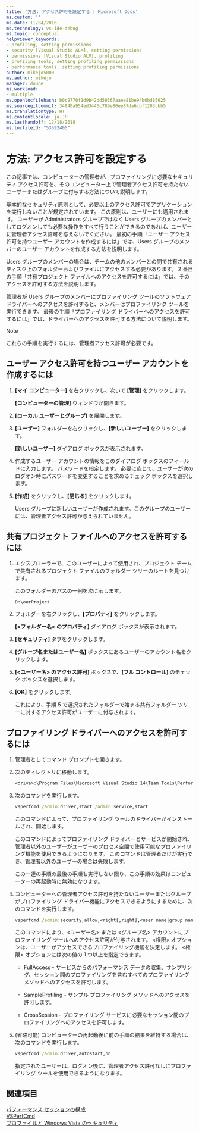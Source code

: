 ```yaml
---
title: '方法: アクセス許可を設定する | Microsoft Docs'
ms.custom: ''
ms.date: 11/04/2016
ms.technology: vs-ide-debug
ms.topic: conceptual
helpviewer_keywords:
- profiling, setting permissions
- security [Visual Studio ALM], setting permissions
- permissions [Visual Studio ALM], profiling
- profiling tools, setting profiling permissions
- performance tools, setting profiling permissions
author: mikejo5000
ms.author: mikejo
manager: douge
ms.workload:
- multiple
ms.openlocfilehash: b0c9770f1d9b42dd50367aaee81be94b0bd85025
ms.sourcegitcommit: 34840a954ed3446c789e80ee87da6cbf1203cbb5
ms.translationtype: HT
ms.contentlocale: ja-JP
ms.lasthandoff: 12/18/2018
ms.locfileid: "53592405"
---
```

# <a name="how-to-set-permissions"></a>方法: アクセス許可を設定する

この記事では、コンピューターの管理者が、プロファイリングに必要なセキュリティ アクセス許可を、そのコンピューター上で管理者アクセス許可を持たないユーザーまたはグループに付与する方法について説明します。

基本的なセキュリティ原則として、必要以上のアクセス許可でアプリケーションを実行しないことが規定されています。 この原則は、ユーザーにも適用されます。 ユーザーが Administrators グループではなく Users グループのメンバーとしてログオンしても必要な操作をすべて行うことができるのであれば、ユーザーに管理者アクセス許可を与えないでください。 最初の手順「ユーザー アクセス許可を持つユーザー アカウントを作成するには」では、Users グループのメンバーのユーザー アカウントを作成する方法を説明します。

Users グループのメンバーの場合は、チームの他のメンバーとの間で共有されるディスク上のフォルダーおよびファイルにアクセスする必要があります。 2 番目の手順「共有プロジェクト ファイルへのアクセスを許可するには」では、そのアクセスを許可する方法を説明します。

管理者が Users グループのメンバーにプロファイリング ツールのソフトウェア ドライバーへのアクセスを許可すると、メンバーはプロファイリング ツールを実行できます。 最後の手順「プロファイリング ドライバーへのアクセスを許可するには」では、ドライバーへのアクセスを許可する方法について説明します。

> [!NOTE]
> これらの手順を実行するには、管理者アクセス許可が必要です。

## <a name="to-create-a-user-account-that-has-user-permissions"></a>ユーザー アクセス許可を持つユーザー アカウントを作成するには

1. **[マイ コンピューター]** を右クリックし、次いで **[管理]** をクリックします。

     **[コンピューターの管理]** ウィンドウが開きます。

2. **[ローカル ユーザーとグループ]** を展開します。

3. **[ユーザー]** フォルダーを右クリックし、**[新しいユーザー]** をクリックします。

     **[新しいユーザー]** ダイアログ ボックスが表示されます。

4. 作成するユーザー アカウントの情報をこのダイアログ ボックスのフィールドに入力します。 パスワードを指定します。 必要に応じて、ユーザーが次のログオン時にパスワードを変更することを求めるチェック ボックスを選択します。

5. **[作成]** をクリックし、**[閉じる]** をクリックします。

     Users グループに新しいユーザーが作成されます。このグループのユーザーには、管理者アクセス許可が与えられていません。

## <a name="to-grant-access-to-shared-project-files"></a>共有プロジェクト ファイルへのアクセスを許可するには

1. エクスプローラーで、このユーザーによって使用され、プロジェクト チームで共有されるプロジェクト ファイルのフォルダー ツリーのルートを見つけます。

     このフォルダーのパスの一例を次に示します。

    ```cmd
    D:\ourProject
    ```

2. フォルダーを右クリックし、**[プロパティ]** をクリックします。

     **[\<フォルダー名> のプロパティ]** ダイアログ ボックスが表示されます。

3. **[セキュリティ]** タブをクリックします。

4. **[グループ名またはユーザー名]** ボックスにあるユーザーのアカウント名をクリックします。

5. **[\<ユーザー名> のアクセス許可]** ボックスで、**[フル コントロール]** のチェック ボックスを選択します。

6. **[OK]** をクリックします。

     これにより、手順 5 で選択されたフォルダーで始まる共有フォルダー ツリーに対するアクセス許可がユーザーに付与されます。

## <a name="to-grant-access-to-the-profiling-driver"></a>プロファイリング ドライバーへのアクセスを許可するには

1. 管理者としてコマンド プロンプトを開きます。

2. 次のディレクトリに移動します。

    ```cmd
    <drive>:\Program Files\Microsoft Visual Studio 14\Team Tools\Performance Tools
    ```

3. 次のコマンドを実行します。

    ```cmd
    vsperfcmd /admin:driver,start /admin:service,start
    ```

     このコマンドによって、プロファイリング ツールのドライバーがインストールされ、開始します。

     このコマンドによってプロファイリング ドライバーとサービスが開始され、管理者以外のユーザーがユーザーのプロセス空間で使用可能なプロファイリング機能を使用できるようになります。 このコマンドは管理者だけが実行でき、管理者以外のユーザーの場合は失敗します。

     この一連の手順の最後の手順も実行しない限り、この手順の効果はコンピューターの再起動時に無効になります。

4. コンピューターへの管理者アクセス許可を持たないユーザーまたはグループがプロファイリング ドライバー機能にアクセスできるようにするために、次のコマンドを実行します。

    ```cmd
    vsperfcmd /admin:security,allow,<right[,right],<user name|group name>
    ```

     このコマンドにより、\<ユーザー名> または \<グループ名> アカウントにプロファイリング ツールへのアクセス許可が付与されます。 \<権限> オプションは、ユーザーがアクセスできるプロファイリング機能を決定します。 \<権限> オプションには次の値の 1 つ以上を指定できます。

    - FullAccess - サービスからのパフォーマンス データの収集、サンプリング、セッション間のプロファイリングを含むすべてのプロファイリング メソッドへのアクセスを許可します。

    - SampleProfiling - サンプル プロファイリング メソッドへのアクセスを許可します。

    - CrossSession - プロファイリング サービスに必要なセッション間のプロファイリングへのアクセスを許可します。

5. (省略可能) コンピューターの再起動後に前の手順の結果を維持する場合は、次のコマンドを実行します。

    ```cmd
    vsperfcmd /admin:driver,autostart,on
    ```

   指定されたユーザーは、ログオン後に、管理者アクセス許可なしにプロファイリング ツールを使用できるようになります。

## <a name="see-also"></a>関連項目

[パフォーマンス セッションの構成](../profiling/configuring-performance-sessions.md)  
[VSPerfCmd](../profiling/vsperfcmd.md)  
[プロファイルと Windows Vista のセキュリティ](../profiling/profiling-and-windows-vista-security.md)